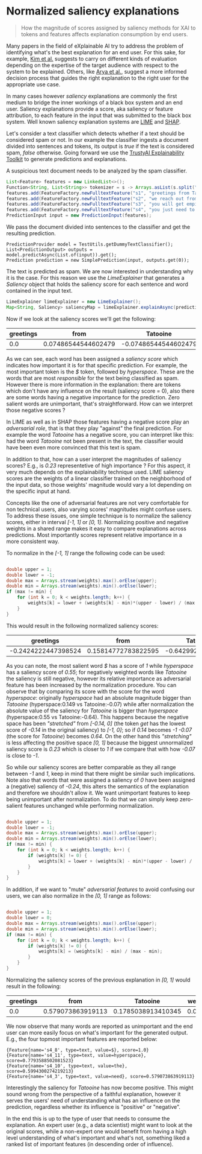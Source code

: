 
# Normalized saliency explanations 
> How the magnitude of scores assigned by saliency methods for XAI to tokens and features affects explanation consumption by end users.

Many papers in the field of eXplainable AI try to address the problem of identifying what's the best explanation for an end user.
For this sake, for example, [Kim et al.](https://arxiv.org/pdf/1702.08608.pdf) suggests to carry on different kinds of evaluation depending on the expertise of the target audience with respect to the system to be explained.
Others, like [Arya et al.](https://arxiv.org/pdf/1909.03012.pdf), suggest a more informed decision process that guides the right explanation to the right user for the appropriate use case.

In many cases however _saliency_ explanations are commonly the first medium to bridge the inner workings of a black box system and an end user.
Saliency explanations provide a score, aka saliency or feature attribution, to each feature in the input that was submitted to the black box system.
Well known saliency explanation systems are [LIME](https://www.kdd.org/kdd2016/papers/files/rfp0573-ribeiroA.pdf) and [SHAP](https://arxiv.org/abs/1705.07874).

Let's consider a text classifier which detects whether if a text should be considered spam or not.
In our example the classifier ingests a document divided into sentences and tokens, its output is _true_ if the text is considered spam, _false_ otherwise.
Going forward we use the [TrustyAI Explainability Toolkit](https://arxiv.org/abs/2104.12717) to generate predictions and explanations.

A suspicious text document needs to be analyzed by the spam classifier.
```java
List<Feature> features = new LinkedList<>();
Function<String, List<String>> tokenizer = s -> Arrays.asList(s.split(" "));
features.add(FeatureFactory.newFulltextFeature("s1", "greetings from Tatooine", tokenizer));
features.add(FeatureFactory.newFulltextFeature("s2", "we reach out from the outer hem to announce you jave won the rebel prize", tokenizer));
features.add(FeatureFactory.newFulltextFeature("s3", "you will get empire credits for free", tokenizer));
features.add(FeatureFactory.newFulltextFeature("s4", "you just need to send us 100 $ for the hyperspace flight", tokenizer));
PredictionInput input = new PredictionInput(features);
```

We pass the document divided into sentences to the classifier and get the resulting prediction.

```
PredictionProvider model = TestUtils.getDummyTextClassifier();
List<PredictionOutput> outputs = model.predictAsync(List.of(input)).get();
Prediction prediction = new SimplePrediction(input, outputs.get(0));        
```

The text is predicted as spam. We are now interested in understanding why it is the case.
For this reason we use the _LimeExplainer_ that generates a _Saliency_ object that holds the saliency score for each sentence and word contained in the input text.

```java
LimeExplainer limeExplainer = new LimeExplainer();
Map<String, Saliency> saliencyMap = limeExplainer.explainAsync(prediction, model).get();
```

Now if we look at the saliency scores we'll get the following:

| greetings | from | Tatooine | we | reach | out | from | the | outer | hem | to | announce | you've | just | won | the | rebel | prize | you | will | get | empire | credits | for | free | you | just | need | to | send | us | 100 | $ | for | the | hyperspace | flight |
| --- | --- | --- | --- | --- | --- | --- | --- | --- | --- | --- | --- | --- | --- | --- | --- | --- | --- | --- | --- | --- | --- | --- | --- | --- | --- | --- | --- | --- | --- | --- | --- | --- | --- | --- | --- | --- |
| 0.0 | 0.07486544544602479 | -0.07486544544602479 | 0.0 | 0.0 | 0.0 | 0.0 | 0.0 | 0.0 | 0.0 | 0.0 | -0.0076090239036217455 | 0.0 | 0.0 | 0.0 | 0.0 | 0.0 | 0.0 | 0.0 | 0.0 | -0.14158923531517434 | -0.008141655576875267 | 0.0 | 0.0 | 0.0 | 0.0 | 0.07486544544602479 | 0.07486544544602479 | 0.0 | 0.0 | 0.0 | 0.0 | 0.23220536024169616 | -0.0076090239036217455 | 0.08247446934964653 | 0.1497308908920496 | 0.0 | 


As we can see, each word has been assigned a _saliency score_ which indicates how important it is for that specific prediction.
For example, the most important token is the _$_ token, followed by _hyperspace_. These are the words that are most _responsible_ for the text being classified as spam.
However there is more information in the explanation: there are tokens which don't have any influence on the result (saliency score = 0), also there are some words having a negative importance for the prediction.
Zero salient words are unimportant, that's straightforward.
How can we interpret those negative scores ? 

In LIME as well as in SHAP those features having a negative score play an _adversarial role_, that is that they play "against" the final prediction. 
For example the word _Tatooine_ has a negative score, you can interpret like this: had the word _Tatooine_ not been present in the text, the classifier would have been even more convinced that this text is spam.

In addition to that, how can a user interpret the magnitudes of saliency scores? E.g., is _0.23_ representetive of high importance ?
For this aspect, it very much depends on the explainability technique used. 
LIME saliency scores are the weights of a linear classifier trained on the neighborhood of the input data, so those weights' magnitude would vary a lot depending on the specific input at hand.

Concepts like the one of adversarial features are not very comfortable for non technical users, also varying scores' magnitudes might confuse users.
To address these issues, one simple technique is to normalize the saliency scores, either in interval _\[-1, 1\]_ or _\[0, 1\]_.
Normalizing positive and negative weights in a shared range makes it easy to compare explanations across predictions.
Most importantly scores represent relative importance in a more consistent way.

To normalize in the _\[-1, 1\]_ range the following code can be used: 

```java

double upper = 1;
double lower = -1;
double max = Arrays.stream(weights).max().orElse(upper);
double min = Arrays.stream(weights).min().orElse(lower);
if (max != min) {
    for (int k = 0; k < weights.length; k++) {
        weights[k] = lower + (weights[k] - min)*(upper - lower) / (max - min);
    }
}

```
This would result in the following normalized saliency scores:

| greetings | from | Tatooine | we | reach | out | from | the | outer | hem | to | announce | you've | just | won | the | rebel | prize | you | will | get | empire | credits | for | free | you | just | need | to | send | us | 100 | $ | for | the | hyperspace | flight |
| --- | --- | --- | --- | --- | --- | --- | --- | --- | --- | --- | --- | --- | --- | --- | --- | --- | --- | --- | --- | --- | --- | --- | --- | --- | --- | --- | --- | --- | --- | --- | --- | --- | --- | --- | --- | --- |
| -0.2424222447398524 | 0.15814772783822595 | -0.642992217317931 | -0.2424222447398524 | -0.2424222447398524 | -0.2424222447398524 | -0.2424222447398524 | -0.2424222447398524 | -0.2424222447398524 | -0.2424222447398524 | -0.2424222447398524 | -0.2831345717454691 | -0.2424222447398524 | -0.2424222447398524 | -0.2424222447398524 | -0.2424222447398524 | -0.2424222447398524 | -0.2424222447398524 | -0.2424222447398524 | -0.2424222447398524 | -1.0 | -0.2859844346358621 | -0.2424222447398524 | -0.2424222447398524 | -0.2424222447398524 | -0.2424222447398524 | 0.15814772783822595 | 0.15814772783822595 | -0.2424222447398524 | -0.2424222447398524 | -0.2424222447398524 | -0.2424222447398524 | 1.0 | -0.2831345717454691 | 0.19886005484384262 | 0.5587177004163046 | -0.2424222447398524 | 

As you can note, the most salient word _$_ has a score of _1_ while _hyperspace_ has a saliency score of _0.55_; for negatively weighted words like _Tatooine_ the saliency is still negative, however its relative importance as adversarial feature has been increased by the normalization procedure.
You can observe that by comparing its score with the score for the word _hyperspace_: originally _hyperspace_ had an absolute magnitude bigger than _Tatooine_ (hyperspace:0.149 vs Tatooine:-0.07) while after normalization the absolute value of the saliency for _Tatooine_ is bigger than _hyperspace_ (hyperspace:0.55 vs Tatooine:-0.64). This happens because the negative space has been _"stretched"_ from _\[-0.14, 0\]_ (the token _get_ has the lowest score of _-0.14_ in the original saliency) to _\[-1, 0\]_; so if _0.14_ becomes _-1_ _-0.07_ (the score for _Tatooine_) becomes _0.64_. On the other hand this _"stretching"_ is less affecting the positive space _\[0, 1\]_ because the biggest unnormalized saliency score is _0.23_ which is closer to _1_ if we compare that with how _-0.07_ is close to _-1_.

So while our saliency scores are better comparable as they all range between _-1_ and _1_, keep in mind that there might be similar such implications.
Note also that words that were assigned a saliency of _0_ have been assigned a (negative) saliency of _-0.24_, this alters the semantics of the explanation and therefore we shouldn't allow it.
We want unimportant features to keep being unimportant after normalization.
To do that we can simply keep zero-salient features unchanged while performing normalization.

```java

double upper = 1;
double lower = -1;
double max = Arrays.stream(weights).max().orElse(upper);
double min = Arrays.stream(weights).min().orElse(lower);
if (max != min) {
    for (int k = 0; k < weights.length; k++) {
        if (weights[k] != 0) {
            weights[k] = lower + (weights[k] - min)*(upper - lower) / (max - min);
        }
    }
}

```

In addition, if we want to "mute" _adversarial features_ to avoid confusing our users, we can also normalize in the _\[0, 1\]_ range as follows:

```java

double upper = 1;
double lower = 0;
double max = Arrays.stream(weights).max().orElse(upper);
double min = Arrays.stream(weights).min().orElse(lower);
if (max != min) {
    for (int k = 0; k < weights.length; k++) {
        if (weights[k] != 0) {
            weights[k] = (weights[k] - min) / (max - min);
        }
    }
}
```
Normalizing the saliency scores of the previous explanation in _\[0, 1\]_ would result in the following:

| greetings | from | Tatooine | we | reach | out | from | the | outer | hem | to | announce | you've | just | won | the | rebel | prize | you | will | get | empire | credits | for | free | you | just | need | to | send | us | 100 | $ | for | the | hyperspace | flight |
| --- | --- | --- | --- | --- | --- | --- | --- | --- | --- | --- | --- | --- | --- | --- | --- | --- | --- | --- | --- | --- | --- | --- | --- | --- | --- | --- | --- | --- | --- | --- | --- | --- | --- | --- | --- | --- |
| 0.0 | 0.579073863919113 | 0.1785038913410345 | 0.0 | 0.0 | 0.0 | 0.0 | 0.0 | 0.0 | 0.0 | 0.0 | 0.35843271412726546 | 0.0 | 0.0 | 0.0 | 0.0 | 0.0 | 0.0 | 0.0 | 0.0 | 0.0 | 0.35700778268206895 | 0.0 | 0.0 | 0.0 | 0.0 | 0.579073863919113 | 0.579073863919113 | 0.0 | 0.0 | 0.0 | 0.0 | 1.0 | 0.35843271412726546 | 0.5994300274219213 | 0.7793588502081523 | 0.0 |

We now observe that many words are reported as unimportant and the end user can more easily focus on what's important for the generated output.
E.g., the four topmost important features are reported below: 
```
{Feature{name='s4_8', type=text, value=$}, score=1.0}
{Feature{name='s4_11', type=text, value=hyperspace}, score=0.7793588502081523}
{Feature{name='s4_10', type=text, value=the}, score=0.5994300274219213}
{Feature{name='s4_3', type=text, value=need}, score=0.579073863919113}
```

Interestingly the saliency for _Tatooine_ has now become positive. This might sound wrong from the perspective of a faithful explanation, however it serves the users' need of understanding what has an influence on the prediction, regardless whether its influence is "positive" or "negative".

In the end this is up to the type of user that needs to consume the explanation.
An expert user (e.g., a data scientist) might want to look at the original scores, while a non-expert one would benefit from having a high level understanding of what's important and what's not, something liked a ranked list of important features (in descending order of influence).
